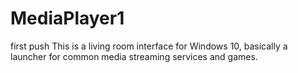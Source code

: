 # MediaPlayer1
first push
This is a living room interface for Windows 10, basically a launcher for common media streaming services and games.
